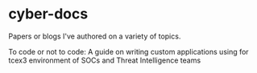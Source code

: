 # cyber-docs
Papers or blogs I've authored on a variety of topics.

To code or not to code: A guide on writing custom applications using for tcex3 environment of SOCs and Threat Intelligence teams 
